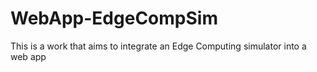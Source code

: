 # WebApp-EdgeCompSim
This is a work that aims to integrate an Edge Computing simulator into a web app
